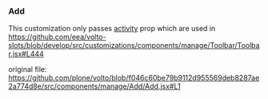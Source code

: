 ### Add

This customization only passes [activity](https://github.com/eea/volto-slots/blob/develop/src/customizations/components/theme/ContactForm/ContactForm.jsx#L225) prop which are used in https://github.com/eea/volto-slots/blob/develop/src/customizations/components/manage/Toolbar/Toolbar.jsx#L444

original file: https://github.com/plone/volto/blob/f046c60be79b9112d955569deb8287ae2a774d8e/src/components/manage/Add/Add.jsx#L1
